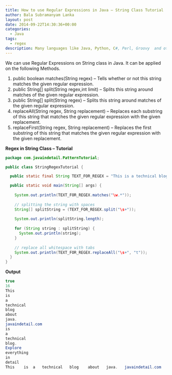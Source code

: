 ```yaml
---
title: How to use Regular Expressions in Java – String Class Tutorial
author: Bala Subramanyam Lanka
layout: post
date: 2014-09-22T14:30:36+00:00
categories:
  - Java
tags:
  - regex
description: Many languages like Java, Python, C#, Perl, Groovy  and others support Regular Expressions in their own way. Let us see how regular expressions are used and the syntax of different regular expressions in Java.
---
```

We can use Regular Expressions on String class in Java. It can be applied on the following Methods.

  1. public boolean matches(String regex) &#8211; Tells whether or not this string matches the given regular expression.
  2. public String[] split(String regex,int limit) &#8211;  Splits this string around matches of the given regular expression.
  3. public String[] split(String regex) &#8211;   Splits this string around matches of the given regular expression.
  4. replaceAll(String regex, String replacement) &#8211;    Replaces each substring of this string that matches the given regular expression with the given replacement.
  5. replaceFirst(String regex, String replacement) &#8211;  Replaces the first substring of this string that matches the given regular expression with the given replacement.


**Regex in String Class &#8211; Tutorial**

```java
package com.javaindetail.PatternTutorial;

public class StringRegexTutorial {

  public static final String TEXT_FOR_REGEX = "This is a technical blog about java. javaindetail.com is a technical blog. Explore everything in detail";

  public static void main(String[] args) {
    
    System.out.println(TEXT_FOR_REGEX.matches("\w.*"));
    
    // splitting the string with spaces
    String[] splitString = (TEXT_FOR_REGEX.split("\s+"));
    
    System.out.println(splitString.length);
    
    for (String string : splitString) {
      System.out.println(string);
    }
    
    // replace all whitespace with tabs
    System.out.println(TEXT_FOR_REGEX.replaceAll("\s+", "t"));
  }
}
```

**Output**

```java
true
16
This
is
a
technical
blog
about
java.
javaindetail.com
is
a
technical
blog.
Explore
everything
in
detail
This	is	a	technical	blog	about	java.	javaindetail.com	is	a	technical	blog.	Explore	everything	in	detail
```